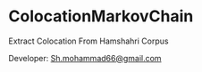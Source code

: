 # ColocationMarkovChain
Extract Colocation From Hamshahri Corpus



Developer: Sh.mohammad66@gmail.com
